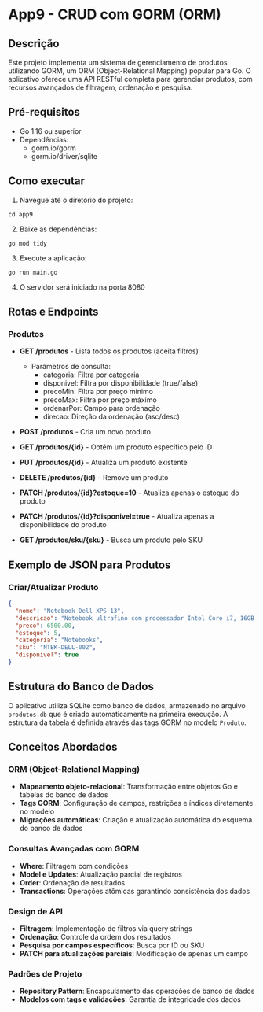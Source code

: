 # App9 - CRUD com GORM (ORM)

## Descrição
Este projeto implementa um sistema de gerenciamento de produtos utilizando GORM, um ORM (Object-Relational Mapping) popular para Go. O aplicativo oferece uma API RESTful completa para gerenciar produtos, com recursos avançados de filtragem, ordenação e pesquisa.

## Pré-requisitos
- Go 1.16 ou superior
- Dependências:
  - gorm.io/gorm
  - gorm.io/driver/sqlite

## Como executar
1. Navegue até o diretório do projeto:
```
cd app9
```

2. Baixe as dependências:
```
go mod tidy
```

3. Execute a aplicação:
```
go run main.go
```

4. O servidor será iniciado na porta 8080

## Rotas e Endpoints

### Produtos
- **GET /produtos** - Lista todos os produtos (aceita filtros)
  - Parâmetros de consulta:
    - categoria: Filtra por categoria
    - disponivel: Filtra por disponibilidade (true/false)
    - precoMin: Filtra por preço mínimo
    - precoMax: Filtra por preço máximo
    - ordenarPor: Campo para ordenação
    - direcao: Direção da ordenação (asc/desc)

- **POST /produtos** - Cria um novo produto
- **GET /produtos/{id}** - Obtém um produto específico pelo ID
- **PUT /produtos/{id}** - Atualiza um produto existente
- **DELETE /produtos/{id}** - Remove um produto
- **PATCH /produtos/{id}?estoque=10** - Atualiza apenas o estoque do produto
- **PATCH /produtos/{id}?disponivel=true** - Atualiza apenas a disponibilidade do produto
- **GET /produtos/sku/{sku}** - Busca um produto pelo SKU

## Exemplo de JSON para Produtos

### Criar/Atualizar Produto
```json
{
  "nome": "Notebook Dell XPS 13",
  "descricao": "Notebook ultrafino com processador Intel Core i7, 16GB RAM, 512GB SSD",
  "preco": 6500.00,
  "estoque": 5,
  "categoria": "Notebooks",
  "sku": "NTBK-DELL-002",
  "disponivel": true
}
```

## Estrutura do Banco de Dados
O aplicativo utiliza SQLite como banco de dados, armazenado no arquivo `produtos.db` que é criado automaticamente na primeira execução. A estrutura da tabela é definida através das tags GORM no modelo `Produto`.

## Conceitos Abordados

### ORM (Object-Relational Mapping)
- **Mapeamento objeto-relacional**: Transformação entre objetos Go e tabelas do banco de dados
- **Tags GORM**: Configuração de campos, restrições e índices diretamente no modelo
- **Migrações automáticas**: Criação e atualização automática do esquema do banco de dados

### Consultas Avançadas com GORM
- **Where**: Filtragem com condições
- **Model e Updates**: Atualização parcial de registros
- **Order**: Ordenação de resultados
- **Transactions**: Operações atômicas garantindo consistência dos dados

### Design de API
- **Filtragem**: Implementação de filtros via query strings
- **Ordenação**: Controle da ordem dos resultados
- **Pesquisa por campos específicos**: Busca por ID ou SKU
- **PATCH para atualizações parciais**: Modificação de apenas um campo

### Padrões de Projeto
- **Repository Pattern**: Encapsulamento das operações de banco de dados
- **Modelos com tags e validações**: Garantia de integridade dos dados 